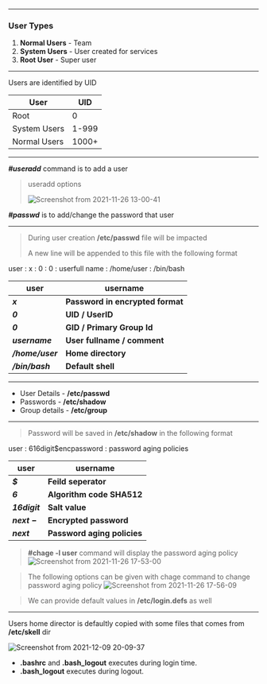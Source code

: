 ---
### User Types

1. **Normal Users**  - Team
2. **System Users**  - User created for services
3. **Root User**     - Super user 

***

Users are identified by UID

  | User | UID |
  |---|---|
  | Root | 0  |
  | System Users | 1-999  |
  | Normal Users | 1000+  |
  
 ***

***#useradd*** command is to add a user
>useradd options
>
>![Screenshot from 2021-11-26 13-00-41](https://user-images.githubusercontent.com/73754563/143580632-99c6a66a-1fe3-4e20-b24a-2e18971febe8.png)


***#passwd*** is to add/change the password that user
***
  
  >During user creation **/etc/passwd** file will be impacted
  >
  >A new line will be appended to this file with the following format

user : x : 0 : 0 : userfull name : /home/user : /bin/bash 


| user | username |
|---|---|
| ***x*** | **Password in encrypted format** |
| ***0*** | **UID / UserID** |
| ***0*** | **GID / Primary Group Id** |
| ***username*** | **User fullname / comment** |
| ***/home/user*** | **Home directory** |
| ***/bin/bash*** | **Default shell** |
***

- User Details - **/etc/passwd**
- Passwords - **/etc/shadow**
- Group details - **/etc/group**
***


>Password will be saved in **/etc/shadow** in the following format

user : $6$16digit$encpassword : password aging policies

| user | username |
|---|---|
| ***$*** | **Feild seperator** |
| ***6*** | **Algorithm code SHA512** |
| ***16digit*** | **Salt value** |
| ***next $-$*** | **Encrypted password** |
| ***next*** | **Password aging policies** |

>**#chage -l user** command will display the password aging policy
![Screenshot from 2021-11-26 17-53-00](https://user-images.githubusercontent.com/73754563/143580481-406d844a-06ba-4621-acb6-7d2ae5d19f33.png)

>The following options can be given with chage command to change password aging policy
![Screenshot from 2021-11-26 17-56-09](https://user-images.githubusercontent.com/73754563/143581036-4aa4a7a1-6218-4f13-beda-b61aa7ebd929.png)

> We can provide default values in **/etc/login.defs** as well
***

Users home director is defaultly copied with some files that comes from **/etc/skell** dir

![Screenshot from 2021-12-09 20-09-37](https://user-images.githubusercontent.com/73754563/145418824-342e7e19-132c-4b61-acf1-8d4423b1c84b.png)

- **.bashrc** and **.bash_logout** executes during login time.
- **.bash_logout** executes during logout.

